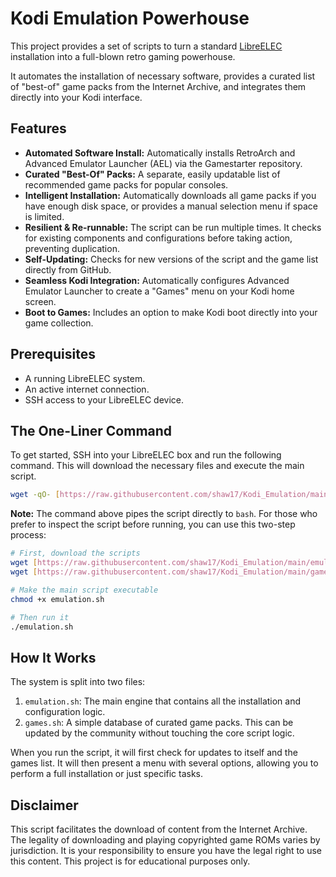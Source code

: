 # Kodi Emulation Powerhouse

This project provides a set of scripts to turn a standard [LibreELEC](https://libreelec.tv/) installation into a full-blown retro gaming powerhouse.

It automates the installation of necessary software, provides a curated list of "best-of" game packs from the Internet Archive, and integrates them directly into your Kodi interface.

## Features

- **Automated Software Install:** Automatically installs RetroArch and Advanced Emulator Launcher (AEL) via the Gamestarter repository.
- **Curated "Best-Of" Packs:** A separate, easily updatable list of recommended game packs for popular consoles.
- **Intelligent Installation:** Automatically downloads all game packs if you have enough disk space, or provides a manual selection menu if space is limited.
- **Resilient & Re-runnable:** The script can be run multiple times. It checks for existing components and configurations before taking action, preventing duplication.
- **Self-Updating:** Checks for new versions of the script and the game list directly from GitHub.
- **Seamless Kodi Integration:** Automatically configures Advanced Emulator Launcher to create a "Games" menu on your Kodi home screen.
- **Boot to Games:** Includes an option to make Kodi boot directly into your game collection.

## Prerequisites

- A running LibreELEC system.
- An active internet connection.
- SSH access to your LibreELEC device.

## The One-Liner Command

To get started, SSH into your LibreELEC box and run the following command. This will download the necessary files and execute the main script.

```bash
wget -qO- [https://raw.githubusercontent.com/shaw17/Kodi_Emulation/main/emulation.sh](https://raw.githubusercontent.com/shaw17/Kodi_Emulation/main/emulation.sh) | bash
```

**Note:** The command above pipes the script directly to `bash`. For those who prefer to inspect the script before running, you can use this two-step process:

```bash
# First, download the scripts
wget [https://raw.githubusercontent.com/shaw17/Kodi_Emulation/main/emulation.sh](https://raw.githubusercontent.com/shaw17/Kodi_Emulation/main/emulation.sh)
wget [https://raw.githubusercontent.com/shaw17/Kodi_Emulation/main/games.sh](https://raw.githubusercontent.com/shaw17/Kodi_Emulation/main/games.sh)

# Make the main script executable
chmod +x emulation.sh

# Then run it
./emulation.sh
```

## How It Works

The system is split into two files:
1.  `emulation.sh`: The main engine that contains all the installation and configuration logic.
2.  `games.sh`: A simple database of curated game packs. This can be updated by the community without touching the core script logic.

When you run the script, it will first check for updates to itself and the games list. It will then present a menu with several options, allowing you to perform a full installation or just specific tasks.

## Disclaimer

This script facilitates the download of content from the Internet Archive. The legality of downloading and playing copyrighted game ROMs varies by jurisdiction. It is your responsibility to ensure you have the legal right to use this content. This project is for educational purposes only.

